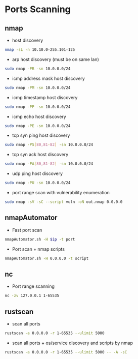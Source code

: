 # Ports Scanning
## nmap
- host discovery
```bash
nmap -sL -n 10.10.0-255.101-125
```
- arp host discovery (must be on same lan)
```bash
sudo nmap -PR -sn 10.0.0.0/24
```
- icmp address mask host discovery
```bash
sudo nmap -PM -sn 10.0.0.0/24
```
- icmp timestamp host discovery
```bash
sudo nmap -PP -sn 10.0.0.0/24
```
- icmp echo host discovery
```bash
sudo nmap -PE -sn 10.0.0.0/24
```
- tcp syn ping host discovery
```bash
sudo nmap -PS[80,81-82] -sn 10.0.0.0/24
```
- tcp syn ack host discovery
```bash
sudo nmap -PA[80,81-82] -sn 10.0.0.0/24
```
- udp ping host discovery
```bash
sudo nmap -PU -sn 10.0.0.0/24
```
- port range scan with vulnerability enumeration
```sh
sudo nmap -sV -sC --script vuln -oN out.nmap 0.0.0.0
```

## nmapAutomator
- Fast port scan
```bash
nmapAutomator.sh -H $ip -t port
```
- Port scan + nmap scripts
```bash
nmapAutomator.sh -H 0.0.0.0 -t script
```

## nc
- Port range scanning
```bash
nc -zv 127.0.0.1 1-65535
```

## rustscan
- scan all ports
```bash
rustscan -a 0.0.0.0 -r 1-65535 --ulimit 5000
```
- scan all ports + os/service discovery and scripts by nmap
```bash
rustscan -a 0.0.0.0 -r 1-65535 --ulimit 5000 -- -A -sC
```